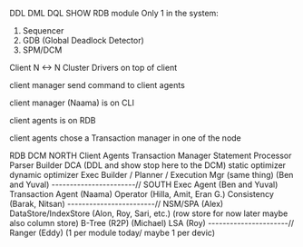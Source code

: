 DDL 
DML
DQL
SHOW
RDB module
Only 1 in the system:
1. Sequencer
2. GDB (Global Deadlock Detector)
3. SPM/DCM

Client  N <-> N Cluster
Drivers on top of client

client manager send command to client agents

client manager (Naama) is on CLI

client agents is on RDB

client agents chose a Transaction manager in one of the node


RDB                                                                                DCM
NORTH
Client Agents
Transaction Manager
Statement Processor
Parser
Builder DCA (DDL and show stop here to the DCM)
static optimizer
dynamic optimizer
Exec Builder / Planner / Execution Mgr (same thing) (Ben and Yuval)
-----------------------//
SOUTH
Exec Agent (Ben and Yuval)
Transaction Agent (Naama)
Operator (Hilla, Amit, Eran G.)
Consistency (Barak, Nitsan)
------------------------//
NSM/SPA (Alex)
DataStore/IndexStore (Alon, Roy, Sari, etc.) (row store for now later maybe also column store)
B-Tree (R2P) (Michael)
LSA (Roy)
----------------------//
Ranger (Eddy) (1 per module today/ maybe 1 per devic)















